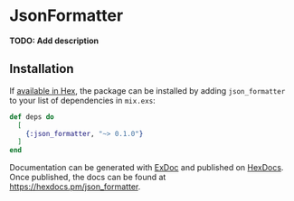 # JsonFormatter

**TODO: Add description**

## Installation

If [available in Hex](https://hex.pm/docs/publish), the package can be installed
by adding `json_formatter` to your list of dependencies in `mix.exs`:

```elixir
def deps do
  [
    {:json_formatter, "~> 0.1.0"}
  ]
end
```

Documentation can be generated with [ExDoc](https://github.com/elixir-lang/ex_doc)
and published on [HexDocs](https://hexdocs.pm). Once published, the docs can
be found at <https://hexdocs.pm/json_formatter>.

